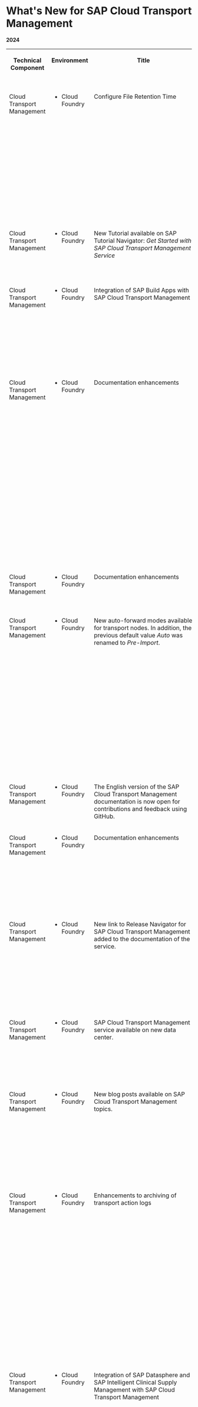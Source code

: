 <!-- loio85b6ac3c2925448c86bcd04f0da6678e -->

# What's New for SAP Cloud Transport Management





**2024**


<table>
<tr>
<th valign="top">

Technical Component

</th>
<th valign="top">

Environment

</th>
<th valign="top">

Title

</th>
<th valign="top">

Description

</th>
<th valign="top">

Action

</th>
<th valign="top">

Lifecycle

</th>
<th valign="top">

Type

</th>
<th valign="top">

Line of Business

</th>
<th valign="top">

Modular Business Process

</th>
<th valign="top">

Product

</th>
<th valign="top">

Latest Revision

</th>
<th valign="top">

Available as of

</th>
<th valign="top">

Version

</th>
</tr>
<tr>
<td valign="top">

Cloud Transport Management 

</td>
<td valign="top">

-   Cloud Foundry



</td>
<td valign="top">

Configure File Retention Time

</td>
<td valign="top">

The time that files uploaded to the service are retained in the internal storage of the service depends on the subscribed service plan. After the configured retention time, files that meet specific criteria are deleted by an automatic cleanup mechanism. You can now configure the retention time according to your requirements.

See:

-   [SAP Cloud Transport Management Home Screen](sap-cloud-transport-management-home-screen-9ac7880.md)
-   [Background Information: Storage Capacity](50-administration/background-information-storage-capacity-e8d5187.md)



</td>
<td valign="top">

Info only

</td>
<td valign="top">

General Availability

</td>
<td valign="top">

Announcement

</td>
<td valign="top">

Application Development and Integration

</td>
<td valign="top">

Not applicable

</td>
<td valign="top">

SAP Cloud Transport Management

</td>
<td valign="top">

2024-10-18

</td>
<td valign="top">

2024-10-18

</td>
<td valign="top">

2410a

</td>
</tr>
<tr>
<td valign="top">

Cloud Transport Management 

</td>
<td valign="top">

-   Cloud Foundry



</td>
<td valign="top">

New Tutorial available on SAP Tutorial Navigator: *Get Started with SAP Cloud Transport Management Service* 

</td>
<td valign="top">

The tutorial illustrates the steps required for the *Initial Setup* of the service.

See: [Get Started with SAP Cloud Transport Management Service](https://developers.sap.com/tutorials/btp-transport-management-getting-started.html)

</td>
<td valign="top">

Info only

</td>
<td valign="top">

General Availability

</td>
<td valign="top">

Announcement

</td>
<td valign="top">

Application Development and Integration

</td>
<td valign="top">

Not applicable

</td>
<td valign="top">

SAP Cloud Transport Management

</td>
<td valign="top">

2024-10-18

</td>
<td valign="top">

2024-10-17

</td>
<td valign="top">

 

</td>
</tr>
<tr>
<td valign="top">

Cloud Transport Management 

</td>
<td valign="top">

-   Cloud Foundry



</td>
<td valign="top">

Integration of SAP Build Apps with SAP Cloud Transport Management 

</td>
<td valign="top">

You can now use SAP Cloud Transport Management to transport SAP Build Apps projects.

See:

-   [Supported Content Types](supported-content-types-8961dcb.md#loio8961dcb3edc84a76b84b29565833067b)
-   [Integration in Development and Change Management Processes and with Other Services](70-integrations/integrating-the-service-7e966f7.md#loioddaa000bc92c43d8bd09f4e2c8ca05eb)



</td>
<td valign="top">

Info only

</td>
<td valign="top">

General Availability

</td>
<td valign="top">

Announcement

</td>
<td valign="top">

Application Development and Integration

</td>
<td valign="top">

Not applicable

</td>
<td valign="top">

SAP Cloud Transport Management

</td>
<td valign="top">

2024-10-18

</td>
<td valign="top">

2024-08-19

</td>
<td valign="top">

 

</td>
</tr>
<tr>
<td valign="top">

Cloud Transport Management 

</td>
<td valign="top">

-   Cloud Foundry



</td>
<td valign="top">

Documentation enhancements

</td>
<td valign="top">

-   A link was added to a new blog post in SAP Community about changes to the integration of the service with SAP BTP, ABAP environment.

    See: [Integration in Development and Change Management Processes and with Other Services](70-integrations/integrating-the-service-7e966f7.md#loioddaa000bc92c43d8bd09f4e2c8ca05eb)

-   The sample configuration for the SAP Cloud ALM use case was removed from the [Example: Destination to SAP Cloud Transport Management](20-configure-landscape/create-destinations-to-sap-cloud-transport-management-service-795f733.md#loio75fe5d4b4fa3492c87ef6be32ea0b819) topic, since integrating the service with SAP Cloud ALM has become easier.

    See the links in the *SAP Cloud ALM* section of: [Integration in Development and Change Management Processes and with Other Services](70-integrations/integrating-the-service-7e966f7.md#loioddaa000bc92c43d8bd09f4e2c8ca05eb)




</td>
<td valign="top">

Info only

</td>
<td valign="top">

General Availability

</td>
<td valign="top">

Announcement

</td>
<td valign="top">

Application Development and Integration

</td>
<td valign="top">

Not applicable

</td>
<td valign="top">

SAP Cloud Transport Management

</td>
<td valign="top">

2024-09-21

</td>
<td valign="top">

2024-09-21

</td>
<td valign="top">

 

</td>
</tr>
<tr>
<td valign="top">

Cloud Transport Management 

</td>
<td valign="top">

-   Cloud Foundry



</td>
<td valign="top">

Documentation enhancements

</td>
<td valign="top">

The following topic was enhanced:

-   [Administration](50-administration/administration-1fe3030.md)



</td>
<td valign="top">

Info only

</td>
<td valign="top">

General Availability

</td>
<td valign="top">

Announcement

</td>
<td valign="top">

Application Development and Integration

</td>
<td valign="top">

Not applicable

</td>
<td valign="top">

SAP Cloud Transport Management

</td>
<td valign="top">

2024-08-21

</td>
<td valign="top">

2024-08-21

</td>
<td valign="top">

 

</td>
</tr>
<tr>
<td valign="top">

Cloud Transport Management 

</td>
<td valign="top">

-   Cloud Foundry



</td>
<td valign="top">

New auto-forward modes available for transport nodes. In addition, the previous default value *Auto* was renamed to *Pre-Import*.

</td>
<td valign="top">

The following forward modes are new:

-   *Post-Import*: Transport requests are automatically forwarded, after they've been imported in the current node, regardless of the import results and the request statuses after the import.
-   *On Success*: Transport requests are automatically forwarded, after they've been successfully imported in the current node. An import is successful, if the status of the request after the import is either *Skipped*, *Succeeded*, or *Warning*.

See: [Create Transport Nodes](20-configure-landscape/create-transport-nodes-f71a4d5.md) 

</td>
<td valign="top">

Info only

</td>
<td valign="top">

General Availability

</td>
<td valign="top">

Announcement

</td>
<td valign="top">

Application Development and Integration

</td>
<td valign="top">

Not applicable

</td>
<td valign="top">

SAP Cloud Transport Management

</td>
<td valign="top">

2024-08-12

</td>
<td valign="top">

2024-08-12

</td>
<td valign="top">

2407b

</td>
</tr>
<tr>
<td valign="top">

Cloud Transport Management 

</td>
<td valign="top">

-   Cloud Foundry



</td>
<td valign="top">

The English version of the SAP Cloud Transport Management documentation is now open for contributions and feedback using GitHub.

</td>
<td valign="top">

For more information about the process, see [What Is SAP Cloud Transport Management](what-is-sap-cloud-transport-management-5fef9d6.md).

</td>
<td valign="top">

Info only

</td>
<td valign="top">

General Availability

</td>
<td valign="top">

Announcement

</td>
<td valign="top">

Application Development and Integration

</td>
<td valign="top">

Not applicable

</td>
<td valign="top">

SAP Cloud Transport Management

</td>
<td valign="top">

2024-08-12

</td>
<td valign="top">

2024-08-13

</td>
<td valign="top">

 

</td>
</tr>
<tr>
<td valign="top">

Cloud Transport Management 

</td>
<td valign="top">

-   Cloud Foundry



</td>
<td valign="top">

Documentation enhancements

</td>
<td valign="top">

The following topics in the documentation were enhanced or are new:

-   [Updating the Service Plan](50-administration/updating-the-service-plan-1717e87.md) \(new\)
-   [Monitoring and Troubleshooting](monitoring-and-troubleshooting-c39411d.md) \(changed\)
-   [Monitoring](monitoring-30e60df.md) \(new\)
-   [Troubleshooting](troubleshooting-1f090ea.md) \(new\)



</td>
<td valign="top">

Info only

</td>
<td valign="top">

General Availability

</td>
<td valign="top">

Announcement

</td>
<td valign="top">

Application Development and Integration

</td>
<td valign="top">

Not applicable

</td>
<td valign="top">

SAP Cloud Transport Management

</td>
<td valign="top">

2024-08-12

</td>
<td valign="top">

2024-08-12

</td>
<td valign="top">

 

</td>
</tr>
<tr>
<td valign="top">

Cloud Transport Management 

</td>
<td valign="top">

-   Cloud Foundry



</td>
<td valign="top">

New link to Release Navigator for SAP Cloud Transport Management added to the documentation of the service.

</td>
<td valign="top">

The Release Navigator for SAP BTP contains release resources as well as general resources for SAP BTP products and services.

See:

-   [Release Navigator for SAP Cloud Transport Management](https://readiness-at-scale.enable-now.cloud.sap/pub/20230621_ras/index.html?show=book!BO_EC8330B09B97CDBE#SL_389720104C687893)

-   [What Is SAP Cloud Transport Management](what-is-sap-cloud-transport-management-5fef9d6.md)



</td>
<td valign="top">

Info only

</td>
<td valign="top">

General Availability

</td>
<td valign="top">

Announcement

</td>
<td valign="top">

Application Development and Integration

</td>
<td valign="top">

Not applicable

</td>
<td valign="top">

SAP Cloud Transport Management

</td>
<td valign="top">

2024-08-12

</td>
<td valign="top">

2024-08-12

</td>
<td valign="top">

 

</td>
</tr>
<tr>
<td valign="top">

Cloud Transport Management 

</td>
<td valign="top">

-   Cloud Foundry



</td>
<td valign="top">

SAP Cloud Transport Management service available on new data center.

</td>
<td valign="top">

SAP Cloud Transport Management service is now also available on Google Cloud platform in the Israel - Tel Aviv \(IL30\) region.

See: [SAP Cloud Transport Management in SAP Discovery Center](https://discovery-center.cloud.sap/serviceCatalog/cloud-transport-management/?region=all&tab=service_plan) 

</td>
<td valign="top">

Info only

</td>
<td valign="top">

General Availability

</td>
<td valign="top">

Announcement

</td>
<td valign="top">

Application Development and Integration

</td>
<td valign="top">

Not applicable

</td>
<td valign="top">

SAP Cloud Transport Management

</td>
<td valign="top">

2024-07-16

</td>
<td valign="top">

2024-07-16

</td>
<td valign="top">

2406b

</td>
</tr>
<tr>
<td valign="top">

Cloud Transport Management 

</td>
<td valign="top">

-   Cloud Foundry



</td>
<td valign="top">

New blog posts available on SAP Cloud Transport Management topics.

</td>
<td valign="top">

See:

-   [How to migrate an SAP Cloud Transport Management instance](https://community.sap.com/t5/technology-blogs-by-sap/how-to-migrate-an-sap-cloud-transport-management-instance/ba-p/13730165)
-   [SAP Datasphere Content Network Package Transport via BTP Transport Management service.](https://community.sap.com/t5/technology-blogs-by-sap/sap-datasphere-content-networkpackage-transport-via-btp-transport/ba-p/13759735)
-   [Transport configuration in SAP Batch Release Hub for Life Sciences](https://community.sap.com/t5/supply-chain-management-blogs-by-sap/transport-configuration-in-sap-batch-release-hub-for-life-sciences/ba-p/13756020)



</td>
<td valign="top">

Info only

</td>
<td valign="top">

General Availability

</td>
<td valign="top">

Announcement

</td>
<td valign="top">

Application Development and Integration

</td>
<td valign="top">

Not applicable

</td>
<td valign="top">

SAP Cloud Transport Management

</td>
<td valign="top">

2024-07-16

</td>
<td valign="top">

2024-07-16

</td>
<td valign="top">

 

</td>
</tr>
<tr>
<td valign="top">

Cloud Transport Management 

</td>
<td valign="top">

-   Cloud Foundry



</td>
<td valign="top">

Enhancements to archiving of transport action logs

</td>
<td valign="top">

The following enhancements were made to the archiving of transport logs:

-   The default data retention time for transport action logs was extended from 6 to 7 years for all existing and new subscriptions.
-   Additional configuration option in archiving settings: You can now decide whether you want to anonymize user data, such as user names and email addresses, during an archiving run. User data is no longer anonymized by default.

See:

-   [Transport Action Logs](transport-action-logs-86319ed.md)
-   [Configure Archiving Settings of Transport Actions](configure-archiving-settings-of-transport-actions-0507a06.md)



</td>
<td valign="top">

Info only

</td>
<td valign="top">

General Availability

</td>
<td valign="top">

Announcement

</td>
<td valign="top">

Application Development and Integration

</td>
<td valign="top">

Not applicable

</td>
<td valign="top">

SAP Cloud Transport Management

</td>
<td valign="top">

2024-07-16

</td>
<td valign="top">

2024-07-16

</td>
<td valign="top">

2406b

</td>
</tr>
<tr>
<td valign="top">

Cloud Transport Management 

</td>
<td valign="top">

-   Cloud Foundry



</td>
<td valign="top">

Integration of SAP Datasphere and SAP Intelligent Clinical Supply Management with SAP Cloud Transport Management

</td>
<td valign="top">

You can now use SAP Cloud Transport Management to transport SAP Datasphere content and configuration settings of SAP Intelligent Clinical Supply Management.

See:

-   [Supported Content Types](supported-content-types-8961dcb.md#loio8961dcb3edc84a76b84b29565833067b)
-   [Integration in Development and Change Management Processes and with Other Services](70-integrations/integrating-the-service-7e966f7.md#loioddaa000bc92c43d8bd09f4e2c8ca05eb)



</td>
<td valign="top">

Info only

</td>
<td valign="top">

General Availability

</td>
<td valign="top">

Announcement

</td>
<td valign="top">

Application Development and Integration

</td>
<td valign="top">

Not applicable

</td>
<td valign="top">

SAP Cloud Transport Management

</td>
<td valign="top">

2024-07-03

</td>
<td valign="top">

2024-07-03

</td>
<td valign="top">

 

</td>
</tr>
<tr>
<td valign="top">

Cloud Transport Management 

</td>
<td valign="top">

-   Cloud Foundry



</td>
<td valign="top">

If you are using SAP Cloud Transport Management as part of SAP Build Code: New *build-code* subscription plan available for SAP Cloud Transport Management.

</td>
<td valign="top">

To subscribe or to update to the *build-code* subscription plan from your current SAP Cloud Transport Management subscription, use the SAP Build Code booster.

See:

-   SAP Build Code documentation: [Initial Setup](https://help.sap.com/docs/build_code/d0d8f5bfc3d640478854e6f4e7c7584a/07698d7c31284e4db370acdf017cfd14.html?version=SHIP)
-   [Subscribing to Cloud Transport Management](10-initial-setup/subscribing-to-cloud-transport-management-7fe10fc.md)



</td>
<td valign="top">

Info only

</td>
<td valign="top">

General Availability

</td>
<td valign="top">

Announcement

</td>
<td valign="top">

Application Development and Integration

</td>
<td valign="top">

Not applicable

</td>
<td valign="top">

SAP Cloud Transport Management

</td>
<td valign="top">

2024-06-06

</td>
<td valign="top">

2024-06-06

</td>
<td valign="top">

2406a

</td>
</tr>
<tr>
<td valign="top">

Cloud Transport Management 

</td>
<td valign="top">

-   Cloud Foundry



</td>
<td valign="top">

Archiving of transport action logs

</td>
<td valign="top">

SAP Cloud Transport Management now periodically runs archiving jobs on transport action logs. It takes the transport action logs of a defined time interval, moves them to an archive file in a secondary storage, and then removes them from the database. You can configure the archiving settings according to your requirements.

See:

-   [Transport Action Logs](transport-action-logs-86319ed.md)
-   [Configure Archiving Settings of Transport Actions](configure-archiving-settings-of-transport-actions-0507a06.md)



</td>
<td valign="top">

Info only

</td>
<td valign="top">

General Availability

</td>
<td valign="top">

Announcement

</td>
<td valign="top">

Application Development and Integration

</td>
<td valign="top">

Not applicable

</td>
<td valign="top">

SAP Cloud Transport Management

</td>
<td valign="top">

2024-06-06

</td>
<td valign="top">

2024-06-06

</td>
<td valign="top">

2406a

</td>
</tr>
<tr>
<td valign="top">

Cloud Transport Management 

</td>
<td valign="top">

-   Cloud Foundry



</td>
<td valign="top">

Direct connection between SAP Cloud Transport Management and SAP Cloud ALM.

</td>
<td valign="top">

You can now directly connect an SAP Cloud Transport Management service instance subscribed in your SAP BTP Global Account to SAP Cloud ALM.

If you've subscribed to several SAP Cloud Transport Management service instances, it's possible to connect all of them to the same SAP Cloud ALM.

To use the direct connection, you need to reconfigure the destination to SAP Cloud Transport Management used for SAP Cloud ALM.

See:

-   SAP Cloud ALM documentation on SAP Help Portal: [Enabling Transport Management → SAP Cloud Transport Management Service](https://help.sap.com/docs/CloudALM/08879d094f3b4de3ac67832f4a56a6de/8b4af2f9c2df4a1797dd812b814f36a5.html?locale=en-US)



</td>
<td valign="top">

Info only

</td>
<td valign="top">

General Availability

</td>
<td valign="top">

Announcement

</td>
<td valign="top">

Application Development and Integration

</td>
<td valign="top">

Not applicable

</td>
<td valign="top">

SAP Cloud Transport Management

</td>
<td valign="top">

2024-05-22

</td>
<td valign="top">

2024-05-22

</td>
<td valign="top">

 

</td>
</tr>
<tr>
<td valign="top">

Cloud Transport Management 

</td>
<td valign="top">

-   Cloud Foundry



</td>
<td valign="top">

SAP Cloud Transport Management now supports the import of all and selected transport requests in an import queue for imports of references of type *BTP ABAP*. For the import of a selected transport request, a special logic has been introduced \(*Import Upto*\), which always imports a selected transport request together with the previous transport requests in the import queue.

</td>
<td valign="top">

To enable the import of all transport requests of type *BTP ABAP*, SAP Cloud Transport Management now supports the `MANAGE_SOFTWARE_COMPONENTS` API of SAP BTP, ABAP environment with the communication scenario `SAP_COM_0948`. Previously, the `MANAGE_GIT_REPOSITORIES` API and `SAP_COM_0510` was used. With the new communication scenario, the `SAP_COM_0510` scenario was deprecated.

To leverage the functions of the new API, reconfigure the destination in SAP BTP, ABAP environment pointing to SAP Cloud Transport Management using the new URL, user, and password taken from the new communication scenario.

Already configured destinations continue to work with the current limitations \(import of individual requests\) for the duration of the deprecation phase. However, we recommend that you already plan to transition to the new communication scenario.

See:

-   [Creating Destinations for Deployment of References of SAP BTP, ABAP Environment](20-configure-landscape/creating-destinations-for-deployment-of-references-of-sap-btp-abap-environment-3014453.md)
-   [Import Transport Requests](30-using-import-queue/import-transport-requests-d2005d5.md)



</td>
<td valign="top">

Info only

</td>
<td valign="top">

General Availability

</td>
<td valign="top">

Announcement

</td>
<td valign="top">

Application Development and Integration

</td>
<td valign="top">

Not applicable

</td>
<td valign="top">

SAP Cloud Transport Management

</td>
<td valign="top">

2024-05-22

</td>
<td valign="top">

2024-05-22

</td>
<td valign="top">

 

</td>
</tr>
<tr>
<td valign="top">

Cloud Transport Management 

</td>
<td valign="top">

-   Cloud Foundry



</td>
<td valign="top">

New events:

-   *TmsStorageQuotaUsage*
-   *TmsNodeImportJobDeactivated*



</td>
<td valign="top">

You can configure SAP Alert Notification Service to send notifications for actions started in SAP Cloud Transport Management. The following new events are available for configuration:

-   *TmsStorageQuotaUsage*:

    Receive a notification when the storage quota in your subscription has increased over the warning threshold of 85%.

-   *TmsNodeImportJobDeactivated*

    Receive a notification when an import scheduler is deactivated because too many imports have failed.


See:

-   Documentation: [Receive Notifications for SAP Cloud Transport Management Actions Using SAP Alert Notification Service](receive-notifications-for-sap-cloud-transport-management-actions-using-sap-alert-notifica-95d4fc7.md)
-   Blog post: [Receive a notification when your storage quota of SAP Cloud Transport Management passes 85%](https://community.sap.com/t5/technology-blogs-by-sap/receive-a-notification-when-your-storage-quota-of-sap-cloud-transport/ba-p/13674963)



</td>
<td valign="top">

Info only

</td>
<td valign="top">

General Availability

</td>
<td valign="top">

Announcement

</td>
<td valign="top">

Application Development and Integration

</td>
<td valign="top">

Not applicable

</td>
<td valign="top">

SAP Cloud Transport Management

</td>
<td valign="top">

2024-04-12

</td>
<td valign="top">

2024-04-12

</td>
<td valign="top">

 

</td>
</tr>
<tr>
<td valign="top">

Cloud Transport Management 

</td>
<td valign="top">

-   Cloud Foundry



</td>
<td valign="top">

New transport node classification: Virtual node

</td>
<td valign="top">

You can now create virtual transport nodes that don't refer to a physical source or target. They can serve specific purposes, for example they can be used as placeholders to support uneven landscapes in hybrid change management scenarios, or to collect transport requests and forward them to a set of connected nodes. Transport requests that are imported into virtual nodes result in a *Skipped* status.

See: [About Transport Nodes](20-configure-landscape/about-transport-nodes-7cd4a78.md)

</td>
<td valign="top">

Info only

</td>
<td valign="top">

General Availability

</td>
<td valign="top">

Announcement

</td>
<td valign="top">

Application Development and Integration

</td>
<td valign="top">

Not applicable

</td>
<td valign="top">

SAP Cloud Transport Management

</td>
<td valign="top">

2024-03-14

</td>
<td valign="top">

2024-03-14

</td>
<td valign="top">

 

</td>
</tr>
<tr>
<td valign="top">

Cloud Transport Management 

</td>
<td valign="top">

-   Cloud Foundry



</td>
<td valign="top">

The existing documentation was enhanced.

</td>
<td valign="top">

A sample configuration of a destination to SAP Cloud Transport Management was added.

See: [Example: Destination to SAP Cloud Transport Management](20-configure-landscape/create-destinations-to-sap-cloud-transport-management-service-795f733.md#loio75fe5d4b4fa3492c87ef6be32ea0b819)

</td>
<td valign="top">

Info only

</td>
<td valign="top">

General Availability

</td>
<td valign="top">

Announcement

</td>
<td valign="top">

Application Development and Integration

</td>
<td valign="top">

Not applicable

</td>
<td valign="top">

SAP Cloud Transport Management

</td>
<td valign="top">

2024-03-14

</td>
<td valign="top">

2024-03-14

</td>
<td valign="top">

 

</td>
</tr>
</table>

-   **[2023 SAP Cloud Transport Management \(Archive\)](2023-sap-cloud-transport-management-archive-83b7ab9.md)**  


**Related Information**  


[Subscribing to Cloud Transport Management](10-initial-setup/subscribing-to-cloud-transport-management-7fe10fc.md "To enable the usage of the user interface of SAP Cloud Transport Management service, subscribe to the Cloud Transport Management application.")

